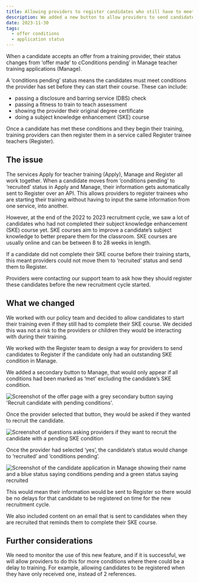 ```yaml
---
title: Allowing providers to register candidates who still have to meet their subject knowledge enhancement (SKE) condition 
description: We added a new button to allow providers to send candidates to Register trainee teachers (Register) so they could be registered before their training starts.
date: 2023-11-30
tags:
  - offer conditions
  - application status
---
```


When a candidate accepts an offer from a training provider, their status changes from ‘offer made’ to cConditions pending’ in Manage teacher training applications (Manage).

A ‘conditions pending’ status means the candidates must meet conditions the provider has set before they can start their course. These can include:

- passing a disclosure and barring service (DBS) check
- passing a fitness to train to teach assessment
- showing the provider their original degree certificate
- doing a subject knowledge enhancement (SKE) course

Once a candidate has met these conditions and they begin their training, training providers can then register them in a service called Register trainee teachers (Register).

## The issue

The services Apply for teacher training (Apply), Manage and Register all work together. When a candidate moves from ‘conditions pending’ to ‘recruited’ status in Apply and Manage, their information gets automatically sent to Register over an API. This allows providers to register trainees who are starting their training without having to input the same information from one service, into another.

However, at the end of the 2022 to 2023 recruitment cycle, we saw a lot of candidates who had not completed their subject knowledge enhancement (SKE) course yet. SKE courses aim to improve a candidate’s subject knowledge to better prepare them for the classroom. SKE courses are usually online and can be between 8 to 28 weeks in length.

If a candidate did not complete their SKE course before their training starts, this meant providers could not move them to ‘recruited’ status and send them to Register.

Providers were contacting our support team to ask how they should register these candidates before the new recruitment cycle started.

## What we changed

We worked with our policy team and decided to allow candidates to start their training even if they still had to complete their SKE course. We decided this was not a risk to the providers or children they would be interacting with during their training.

We worked with the Register team to design a way for providers to send candidates to Register if the candidate only had an outstanding SKE condition in Manage.

We added a secondary button to Manage, that would only appear if all conditions had been marked as ‘met’ excluding the candidate’s SKE condition.

![Screenshot of the offer page with a grey secondary button saying 'Recruit candidate with pending conditions'.](offer-page.png)

Once the provider selected that button, they would be asked if they wanted to recruit the candidate.

![Screenshot of questions asking providers if they want to recruit the candidate with a pending SKE condition](recruit-with-conditions-pending-question.png)

Once the provider had selected ‘yes’, the candidate’s status would change to ‘recruited’ and ‘conditions pending’.

![Screenshot of the candidate application in Manage showing their name and a blue status saying conditions pending and a green status saying recruited](candidate-new-status.png)

This would mean their information would be sent to Register so there would be no delays for that candidate to be registered on time for the new recruitment cycle.

We also included content on an email that is sent to candidates when they are recruited that reminds them to complete their SKE course.

## Further considerations

We need to monitor the use of this new feature, and if it is successful, we will allow providers to do this for more conditions where there could be a delay to training. For example, allowing candidates to be registered when they have only received one, instead of 2 references.
